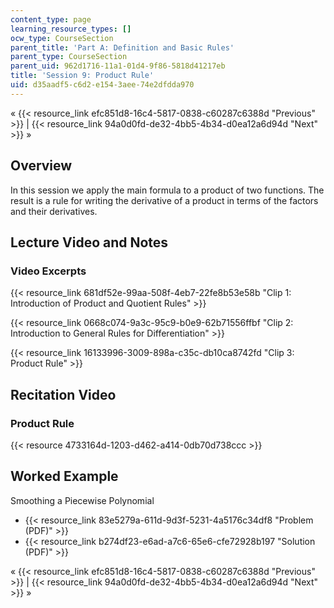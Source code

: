 ```yaml
---
content_type: page
learning_resource_types: []
ocw_type: CourseSection
parent_title: 'Part A: Definition and Basic Rules'
parent_type: CourseSection
parent_uid: 962d1716-11a1-01d4-9f86-5818d41217eb
title: 'Session 9: Product Rule'
uid: d35aadf5-c6d2-e154-3aee-74e2dfdda970
---
```


« {{< resource_link efc851d8-16c4-5817-0838-c60287c6388d "Previous" >}} | {{< resource_link 94a0d0fd-de32-4bb5-4b34-d0ea12a6d94d "Next" >}} »

Overview
--------

In this session we apply the main formula to a product of two functions. The result is a rule for writing the derivative of a product in terms of the factors and their derivatives.

Lecture Video and Notes
-----------------------

### Video Excerpts

{{< resource_link 681df52e-99aa-508f-4eb7-22fe8b53e58b "Clip 1: Introduction of Product and Quotient Rules" >}}

{{< resource_link 0668c074-9a3c-95c9-b0e9-62b71556ffbf "Clip 2: Introduction to General Rules for Differentiation" >}}

{{< resource_link 16133996-3009-898a-c35c-db10ca8742fd "Clip 3: Product Rule" >}}

Recitation Video
----------------

### Product Rule

{{< resource 4733164d-1203-d462-a414-0db70d738ccc >}}

Worked Example
--------------

Smoothing a Piecewise Polynomial

*   {{< resource_link 83e5279a-611d-9d3f-5231-4a5176c34df8 "Problem (PDF)" >}}
*   {{< resource_link b274df23-e6ad-a7c6-65e6-cfe72928b197 "Solution (PDF)" >}}

« {{< resource_link efc851d8-16c4-5817-0838-c60287c6388d "Previous" >}} | {{< resource_link 94a0d0fd-de32-4bb5-4b34-d0ea12a6d94d "Next" >}} »